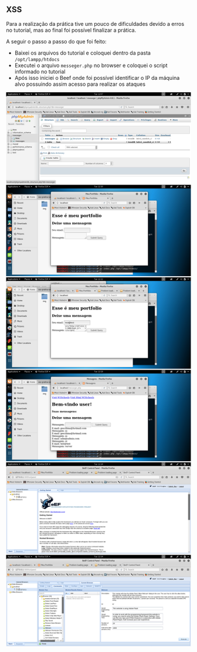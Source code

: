 ## XSS

Para a realização da prática tive um pouco de dificuldades devido a erros no tutorial, mas ao final foi possível finalizar a prática.

A seguir o passo a passo do que foi feito:

- Baixei os arquivos do tutorial e coloquei dentro da pasta ```/opt/lampp/htdocs```
- Executei o arquivo ```messeger.php``` no browser e coloquei o script informado no tutorial
- Após isso iniciei o Beef onde foi possível identificar o IP da máquina alvo possuindo assim acesso para realizar os ataques 

![](images/1.png)
![](images/2.png)
![](images/3.png)
![](images/4.png)
![](images/5.png)
![](images/6.png)